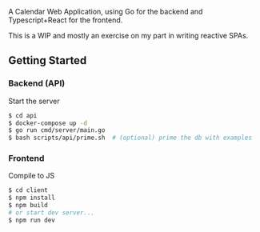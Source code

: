 A Calendar Web Application, using Go for the backend and Typescript+React for the frontend.

This is a WIP and mostly an exercise on my part in writing reactive SPAs.

## Getting Started

### Backend (API)

Start the server

```sh
$ cd api
$ docker-compose up -d
$ go run cmd/server/main.go
$ bash scripts/api/prime.sh  # (optional) prime the db with examples
```

### Frontend

Compile to JS 

```sh
$ cd client
$ npm install
$ npm build
# or start dev server...
$ npm run dev
```
